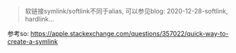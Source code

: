 > 软链接symlink/softlink不同于alias, 可以参见blog: 2020-12-28-softlink, hardlink...

参考so: https://apple.stackexchange.com/questions/357022/quick-way-to-create-a-symlink

